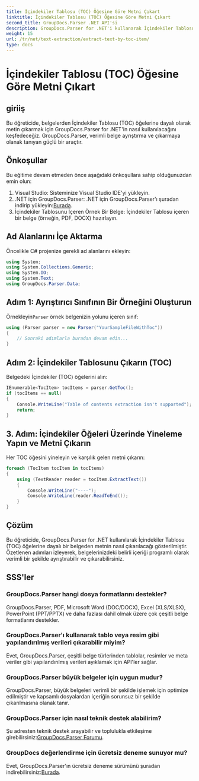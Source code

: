 ```yaml
---
title: İçindekiler Tablosu (TOC) Öğesine Göre Metni Çıkart
linktitle: İçindekiler Tablosu (TOC) Öğesine Göre Metni Çıkart
second_title: GroupDocs.Parser .NET API'si
description: GroupDocs.Parser for .NET'i kullanarak İçindekiler Tablosuna (TOC) göre metni çıkarın. Yapılandırılmış veri çıkarmaya yönelik etkili belge ayrıştırma tekniklerini öğrenin.
weight: 15
url: /tr/net/text-extraction/extract-text-by-toc-item/
type: docs
---
```

# İçindekiler Tablosu (TOC) Öğesine Göre Metni Çıkart

## giriiş
Bu öğreticide, belgelerden İçindekiler Tablosu (TOC) öğelerine dayalı olarak metin çıkarmak için GroupDocs.Parser for .NET'in nasıl kullanılacağını keşfedeceğiz. GroupDocs.Parser, verimli belge ayrıştırma ve çıkarmaya olanak tanıyan güçlü bir araçtır.
## Önkoşullar
Bu eğitime devam etmeden önce aşağıdaki önkoşullara sahip olduğunuzdan emin olun:
1. Visual Studio: Sisteminize Visual Studio IDE'yi yükleyin.
2.  .NET için GroupDocs.Parser: .NET için GroupDocs.Parser'ı şuradan indirip yükleyin:[Burada](https://releases.groupdocs.com/parser/net/).
3. İçindekiler Tablosunu İçeren Örnek Bir Belge: İçindekiler Tablosu içeren bir belge (örneğin, PDF, DOCX) hazırlayın.

## Ad Alanlarını İçe Aktarma
Öncelikle C# projenize gerekli ad alanlarını ekleyin:
```csharp
using System;
using System.Collections.Generic;
using System.IO;
using System.Text;
using GroupDocs.Parser.Data;
```
## Adım 1: Ayrıştırıcı Sınıfının Bir Örneğini Oluşturun
 Örnekleyin`Parser` örnek belgenizin yolunu içeren sınıf:
```csharp
using (Parser parser = new Parser("YourSampleFileWithToc"))
{
    // Sonraki adımlarla buradan devam edin...
}
```
## Adım 2: İçindekiler Tablosunu Çıkarın (TOC)
Belgedeki İçindekiler (TOC) öğelerini alın:
```csharp
IEnumerable<TocItem> tocItems = parser.GetToc();
if (tocItems == null)
{
    Console.WriteLine("Table of contents extraction isn't supported");
    return;
}
```
## 3. Adım: İçindekiler Öğeleri Üzerinde Yineleme Yapın ve Metni Çıkarın
Her TOC öğesini yineleyin ve karşılık gelen metni çıkarın:
```csharp
foreach (TocItem tocItem in tocItems)
{
    using (TextReader reader = tocItem.ExtractText())
    {
        Console.WriteLine("----");
        Console.WriteLine(reader.ReadToEnd());
    }
}
```

## Çözüm
Bu öğreticide, GroupDocs.Parser for .NET kullanılarak İçindekiler Tablosu (TOC) öğelerine dayalı bir belgeden metnin nasıl çıkarılacağı gösterilmiştir. Özetlenen adımları izleyerek, belgelerinizdeki belirli içeriği programlı olarak verimli bir şekilde ayrıştırabilir ve çıkarabilirsiniz.

## SSS'ler
### GroupDocs.Parser hangi dosya formatlarını destekler?
GroupDocs.Parser, PDF, Microsoft Word (DOC/DOCX), Excel (XLS/XLSX), PowerPoint (PPT/PPTX) ve daha fazlası dahil olmak üzere çok çeşitli belge formatlarını destekler.
### GroupDocs.Parser'ı kullanarak tablo veya resim gibi yapılandırılmış verileri çıkarabilir miyim?
Evet, GroupDocs.Parser, çeşitli belge türlerinden tablolar, resimler ve meta veriler gibi yapılandırılmış verileri ayıklamak için API'ler sağlar.
### GroupDocs.Parser büyük belgeler için uygun mudur?
GroupDocs.Parser, büyük belgeleri verimli bir şekilde işlemek için optimize edilmiştir ve kapsamlı dosyalardan içeriğin sorunsuz bir şekilde çıkarılmasına olanak tanır.
### GroupDocs.Parser için nasıl teknik destek alabilirim?
 Şu adresten teknik destek arayabilir ve toplulukla etkileşime girebilirsiniz:[GroupDocs.Parser Forumu](https://forum.groupdocs.com/c/parser/17).
### GroupDocs değerlendirme için ücretsiz deneme sunuyor mu?
Evet, GroupDocs.Parser'ın ücretsiz deneme sürümünü şuradan indirebilirsiniz:[Burada](https://releases.groupdocs.com/).